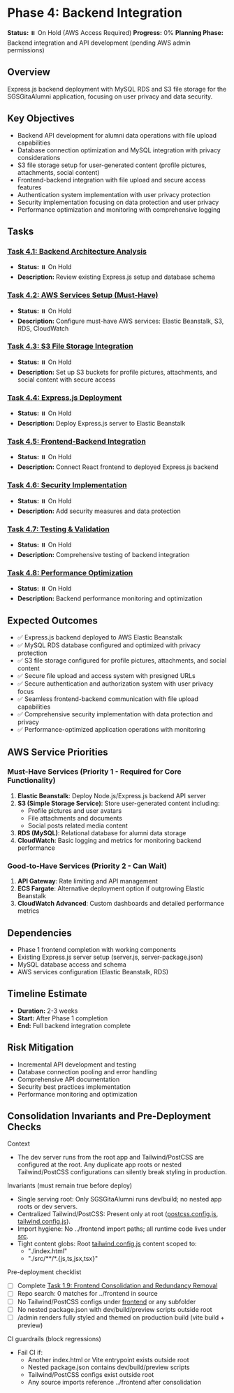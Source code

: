 # Phase 4: Backend Integration

**Status:** ⏸️ On Hold (AWS Access Required)
**Progress:** 0%
**Planning Phase:** Backend integration and API development (pending AWS admin permissions)

## Overview
Express.js backend deployment with MySQL RDS and S3 file storage for the SGSGitaAlumni application, focusing on user privacy and data security.

## Key Objectives
- Backend API development for alumni data operations with file upload capabilities
- Database connection optimization and MySQL integration with privacy considerations
- S3 file storage setup for user-generated content (profile pictures, attachments, social content)
- Frontend-backend integration with file upload and secure access features
- Authentication system implementation with user privacy protection
- Security implementation focusing on data protection and user privacy
- Performance optimization and monitoring with comprehensive logging

## Tasks

### [Task 4.1: Backend Architecture Analysis](./task-4.1-backend-architecture.md)
- **Status:** ⏸️ On Hold
- **Description:** Review existing Express.js setup and database schema

### [Task 4.2: AWS Services Setup (Must-Have)](./task-4.2-api-development.md)
- **Status:** ⏸️ On Hold
- **Description:** Configure must-have AWS services: Elastic Beanstalk, S3, RDS, CloudWatch

### [Task 4.3: S3 File Storage Integration](./task-4.3-database-integration.md)
- **Status:** ⏸️ On Hold
- **Description:** Set up S3 buckets for profile pictures, attachments, and social content with secure access

### [Task 4.4: Express.js Deployment](./task-4.4-authentication.md)
- **Status:** ⏸️ On Hold
- **Description:** Deploy Express.js server to Elastic Beanstalk

### [Task 4.5: Frontend-Backend Integration](./task-4.5-frontend-backend.md)
- **Status:** ⏸️ On Hold
- **Description:** Connect React frontend to deployed Express.js backend

### [Task 4.6: Security Implementation](./task-4.6-security.md)
- **Status:** ⏸️ On Hold
- **Description:** Add security measures and data protection

### [Task 4.7: Testing & Validation](./task-4.7-testing-validation.md)
- **Status:** ⏸️ On Hold
- **Description:** Comprehensive testing of backend integration

### [Task 4.8: Performance Optimization](./task-4.8-performance.md)
- **Status:** ⏸️ On Hold
- **Description:** Backend performance monitoring and optimization

## Expected Outcomes
- ✅ Express.js backend deployed to AWS Elastic Beanstalk
- ✅ MySQL RDS database configured and optimized with privacy protection
- ✅ S3 file storage configured for profile pictures, attachments, and social content
- ✅ Secure file upload and access system with presigned URLs
- ✅ Secure authentication and authorization system with user privacy focus
- ✅ Seamless frontend-backend communication with file upload capabilities
- ✅ Comprehensive security implementation with data protection and privacy
- ✅ Performance-optimized application operations with monitoring

## AWS Service Priorities

### Must-Have Services (Priority 1 - Required for Core Functionality)
1. **Elastic Beanstalk**: Deploy Node.js/Express.js backend API server
2. **S3 (Simple Storage Service)**: Store user-generated content including:
   - Profile pictures and user avatars
   - File attachments and documents
   - Social posts related media content
3. **RDS (MySQL)**: Relational database for alumni data storage
4. **CloudWatch**: Basic logging and metrics for monitoring backend performance

### Good-to-Have Services (Priority 2 - Can Wait)
1. **API Gateway**: Rate limiting and API management
2. **ECS Fargate**: Alternative deployment option if outgrowing Elastic Beanstalk
3. **CloudWatch Advanced**: Custom dashboards and detailed performance metrics

## Dependencies
- Phase 1 frontend completion with working components
- Existing Express.js server setup (server.js, server-package.json)
- MySQL database access and schema
- AWS services configuration (Elastic Beanstalk, RDS)

## Timeline Estimate
- **Duration:** 2-3 weeks
- **Start:** After Phase 1 completion
- **End:** Full backend integration complete

## Risk Mitigation
- Incremental API development and testing
- Database connection pooling and error handling
- Comprehensive API documentation
- Security best practices implementation
- Performance monitoring and optimization
## Consolidation Invariants and Pre-Deployment Checks

Context
- The dev server runs from the root app and Tailwind/PostCSS are configured at the root. Any duplicate app roots or nested Tailwind/PostCSS configurations can silently break styling in production.

Invariants (must remain true before deploy)
- Single serving root: Only SGSGitaAlumni runs dev/build; no nested app roots or dev servers.
- Centralized Tailwind/PostCSS: Present only at root ([postcss.config.js](SGSGitaAlumni/postcss.config.js:1), [tailwind.config.js](SGSGitaAlumni/tailwind.config.js:1)).
- Import hygiene: No ../frontend import paths; all runtime code lives under [src](SGSGitaAlumni/src).
- Tight content globs: Root [tailwind.config.js](SGSGitaAlumni/tailwind.config.js:1) content scoped to:
  - "./index.html"
  - "./src/**/*.{js,ts,jsx,tsx}"

Pre-deployment checklist
- [ ] Complete [Task 1.9: Frontend Consolidation and Redundancy Removal](SGSGitaAlumni/docs/progress/phase-1/task-1.9-frontend-consolidation.md:1)
- [ ] Repo search: 0 matches for ../frontend in source
- [ ] No Tailwind/PostCSS configs under [frontend](SGSGitaAlumni/frontend) or any subfolder
- [ ] No nested package.json with dev/build/preview scripts outside root
- [ ] /admin renders fully styled and themed on production build (vite build + preview)

CI guardrails (block regressions)
- Fail CI if:
  - Another index.html or Vite entrypoint exists outside root
  - Nested package.json contains dev/build/preview scripts
  - Tailwind/PostCSS configs exist outside root
  - Any source imports reference ../frontend after consolidation